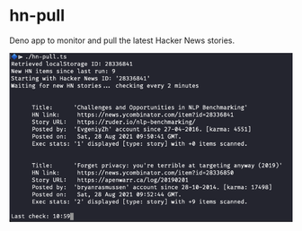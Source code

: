 # hn-pull

Deno app to monitor and pull the latest Hacker News stories.

![hn-pull.ts screenshot](images/screen1.png)
